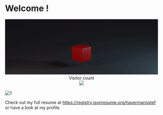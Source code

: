 # Welcome !

<p align="center"> 
  <img src="https://raw.githubusercontent.com/HavermansStef/HavermansStef/master/logo.3b18b920.gif" /><br>
  Visitor count<br>
  <img src="https://profile-counter.glitch.me/HavermansStef/count.svg" />
  
  ![1](https://github-readme-stats.vercel.app/api/top-langs/?username=Naereen&theme=blue-green)
</p>

Check out my full resume at https://registry.jsonresume.org/havermansstef or have a look at my profile. 
